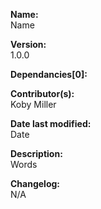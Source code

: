 **Name:**<br>
Name

**Version:**<br>
1.0.0

**Dependancies[0]:**<br>

**Contributor(s):**<br>
Koby Miller

**Date last modified:**<br>
Date

**Description:**<br>
Words

**Changelog:**<br>
N/A
